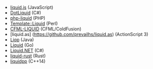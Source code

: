 * [liquid.js](https://github.com/darthapo/liquid.js) (JavaScript)
* [DotLiquid](http://dotliquidmarkup.org/) (C#)
* [php-liquid](https://github.com/harrydeluxe/php-liquid) (PHP)
* [Template::Liquid](https://metacpan.org/pod/Template::Liquid) (Perl)
* [CFML-LIQUID](https://github.com/rip747/cfml-liquid) (CFML/ColdFusion)
* [liquid.as] (https://github.com/prevailhs/liquid.as) (ActionScript 3)
* [Liqp](https://github.com/bkiers/Liqp) (Java)
* [Liquid](https://github.com/karlseguin/liquid) (Go)
* [Liquid.NET](https://github.com/mikebridge/Liquid.NET) (C#)
* [liquid-rust](https://github.com/cobalt-org/liquid-rust) (Rust)
* [liquidpp](https://github.com/mrpi/liquidpp) (C++14)